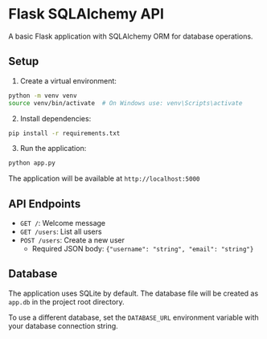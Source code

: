 # Flask SQLAlchemy API

A basic Flask application with SQLAlchemy ORM for database operations.

## Setup

1. Create a virtual environment:
```bash
python -m venv venv
source venv/bin/activate  # On Windows use: venv\Scripts\activate
```

2. Install dependencies:
```bash
pip install -r requirements.txt
```

3. Run the application:
```bash
python app.py
```

The application will be available at `http://localhost:5000`

## API Endpoints

- `GET /`: Welcome message
- `GET /users`: List all users
- `POST /users`: Create a new user
  - Required JSON body: `{"username": "string", "email": "string"}`

## Database

The application uses SQLite by default. The database file will be created as `app.db` in the project root directory.

To use a different database, set the `DATABASE_URL` environment variable with your database connection string. 